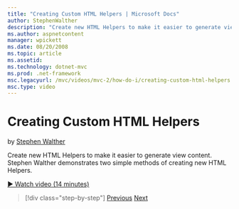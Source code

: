 ```yaml
---
title: "Creating Custom HTML Helpers | Microsoft Docs"
author: StephenWalther
description: "Create new HTML Helpers to make it easier to generate view content. Stephen Walther demonstrates two simple methods of creating new HTML Helpers."
ms.author: aspnetcontent
manager: wpickett
ms.date: 08/20/2008
ms.topic: article
ms.assetid: 
ms.technology: dotnet-mvc
ms.prod: .net-framework
msc.legacyurl: /mvc/videos/mvc-2/how-do-i/creating-custom-html-helpers
msc.type: video
---
```

Creating Custom HTML Helpers
====================
by [Stephen Walther](https://github.com/StephenWalther)

Create new HTML Helpers to make it easier to generate view content. Stephen Walther demonstrates two simple methods of creating new HTML Helpers.

[&#9654; Watch video (14 minutes)](https://channel9.msdn.com/Blogs/ASP-NET-Site-Videos/creating-custom-html-helpers)

>[!div class="step-by-step"]
[Previous](creating-unit-tests-for-aspnet-mvc-applications.md)
[Next](creating-model-classes-with-linq-to-sql.md)
